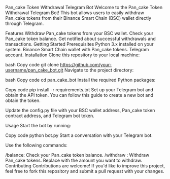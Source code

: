 Pan_cake Token Withdrawal Telegram Bot
Welcome to the Pan_cake Token Withdrawal Telegram Bot! This bot allows users to easily withdraw Pan_cake tokens from their Binance Smart Chain (BSC) wallet directly through Telegram.

Features
Withdraw Pan_cake tokens from your BSC wallet.
Check your Pan_cake token balance.
Get notified about successful withdrawals and transactions.
Getting Started
Prerequisites
Python 3.x installed on your system.
Binance Smart Chain wallet with Pan_cake tokens.
Telegram account.
Installation
Clone this repository to your local machine:

bash
Copy code
git clone https://github.com/your-username/pan_cake_bot.git
Navigate to the project directory:

bash
Copy code
cd pan_cake_bot
Install the required Python packages:

Copy code
pip install -r requirements.txt
Set up your Telegram bot and obtain the API token. You can follow this guide to create a new bot and obtain the token.

Update the config.py file with your BSC wallet address, Pan_cake token contract address, and Telegram bot token.

Usage
Start the bot by running:

Copy code
python bot.py
Start a conversation with your Telegram bot.

Use the following commands:

/balance: Check your Pan_cake token balance.
/withdraw <amount>: Withdraw Pan_cake tokens. Replace <amount> with the amount you want to withdraw.
Contributing
Contributions are welcome! If you'd like to improve this project, feel free to fork this repository and submit a pull request with your changes.

